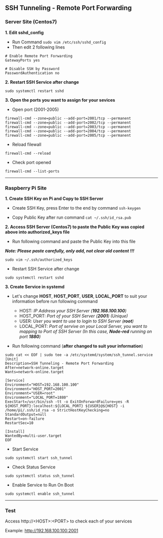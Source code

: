 ## SSH Tunneling - Remote Port Forwarding
### Server Site (Centos7)

**1. Edit sshd_config**
- Run Command `sudo vim /etc/ssh/sshd_config`
- Then edit 2 following lines
```
# Enable Remote Port Forwarding
GatewayPorts yes

# Disable SSH by Password
PasswordAuthentication no
```

**2. Restart SSH Service after change**
```
sudo systemctl restart sshd
```
**3. Open the ports you want to assign for your sevices**

- Open port (2001-2005)
```
firewall-cmd --zone=public --add-port=2001/tcp --permanent
firewall-cmd --zone=public --add-port=2002/tcp --permanent
firewall-cmd --zone=public --add-port=2003/tcp --permanent
firewall-cmd --zone=public --add-port=2004/tcp --permanent
firewall-cmd --zone=public --add-port=2005/tcp --permanent
```

- Reload filewall
```
firewall-cmd --reload
```

- Check port opened
```
firewall-cmd --list-ports
```

***
### Raspberry Pi Site

**1. Create SSH Key on Pi and Copy to SSH Server**

- Create SSH Key, press Enter to the end by command `ssh-keygen`

- Copy Public Key after run command `cat ~/.ssh/id_rsa.pub`

**2. Access SSH Server (Centos7) to paste the Public Key was copied above into authorized_keys file**

- Run following command and paste the Public Key into this file

***Note: Please paste carefully, only add, not clear old content !!!***
```
sudo vim ~/.ssh/authorized_keys
```
- Restart SSH Service after change
```
sudo systemctl restart sshd
```

**3. Create Service in systemd**
- Let's change **HOST**, **HOST_PORT**, **USER**, **LOCAL_PORT** to suit your information before run following command
  + HOST: _IP Address your SSH Server (**192.168.100.100**)_
  + HOST_PORT: _Port of your SSH Server (**2001**) (Unique)_
  + USER: _User you want to use to login to SSH Server (**root**)_
  + LOCAL_PORT: _Port of servive on your Local Server, you want to mapping to Port of SSH Server (In this case, **Node-red** running on port **1880**)_

- Run following command (**after changed to suit your information**)
```
sudo cat << EOF | sudo tee -a /etc/systemd/system/ssh_tunnel.service
[Unit]
Description=SSH Tunneling - Remote Port Forwarding
After=network-online.target
Wants=network-online.target

[Service]
Environment="HOST=192.168.100.100"
Environment="HOST_PORT=2001"
Environment="USER=root"
Environment="LOCAL_PORT=1880"
ExecStart=/usr/bin/ssh -tt -o ExitOnForwardFailure=yes -R ${HOST_PORT}:localhost:${LOCAL_PORT} ${USER}@${HOST} -i /home/pi/.ssh/id_rsa -o StrictHostKeyChecking=no
StandardOutput=null
Restart=on-failure
RestartSec=10

[Install]
WantedBy=multi-user.target
EOF
```

- Start Service
```
sudo systemctl start ssh_tunnel
```

- Check Status Service
```
sudo systemctl status ssh_tunnel
```

- Enable Service to Run On Boot
```
sudo systemctl enable ssh_tunnel
```

***
### Test
Access http://\<HOST>:\<PORT> to check each of your services

Example: http://192.168.100.100:2001
